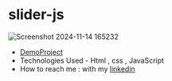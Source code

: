 # slider-js
![Screenshot 2024-11-14 165232](https://github.com/user-attachments/assets/e590979c-22f9-4a28-875a-490712008492)

- [DemoProject](https://zahrakrmi.github.io/slider-js/)
- Technologies Used - Html , css , JavaScript 
- How to reach me : with my [linkedin](https://www.linkedin.com/in/zahra-karami-7643ba231/)
